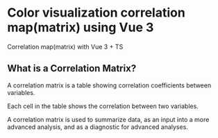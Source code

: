# Color visualization correlation map(matrix) using Vue 3

Correlation map(matrix) with Vue 3 + TS

## What is a Correlation Matrix?

A correlation matrix is a table showing correlation coefficients between variables.

Each cell in the table shows the correlation between two variables.

A correlation matrix is used to summarize data, as an input into a more advanced analysis, and as a diagnostic for advanced analyses.
